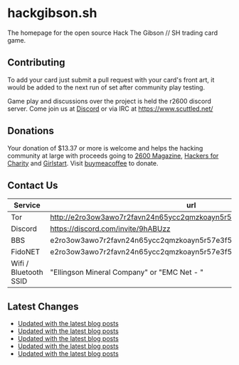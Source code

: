 # hackgibson.sh
The homepage for the open source Hack The Gibson // SH trading card game.


## Contributing

To add your card just submit a pull request with your card's front art, it would be added to the next run of set after community play testing.

Game play and discussions over the project is held the r2600 discord server. Come join us at [Discord](https://discord.com/invite/9hABUzz) or via IRC at https://www.scuttled.net/


## Donations

Your donation of $13.37 or more is welcome and helps the hacking community at large with proceeds going to [2600 Magazine](https://2600.com/), [Hackers for Charity](https://hackersforcharity.org) and [Girlstart](https://girlstart.org).  Visit [buymeacoffee](https://www.buymeacoffee.com/hackgibson.sh) to donate.


## Contact Us

Service | url
-|-
Tor | http://e2ro3ow3awo7r2favn24n65ycc2qmzkoayn5r57e3f56nvjwdcgg32ad.onion
Discord | https://discord.com/invite/9hABUzz
BBS | e2ro3ow3awo7r2favn24n65ycc2qmzkoayn5r57e3f56nvjwdcgg32ad.onion:23
FidoNET | e2ro3ow3awo7r2favn24n65ycc2qmzkoayn5r57e3f56nvjwdcgg32ad.onion:24554
Wifi / Bluetooth SSID | "Ellingson Mineral Company" or "EMC Net - <fidonet address>"

## Latest Changes
<!-- BLOG-POST-LIST:START -->
- [Updated with the latest blog posts](https://github.com/DFW2600/hackgibson.sh/commit/c34ed48c369dfd681fb4a542bd059673e8196db1)
- [Updated with the latest blog posts](https://github.com/DFW2600/hackgibson.sh/commit/b8c88735cf6d6f230921a9bd74a13814869036aa)
- [Updated with the latest blog posts](https://github.com/DFW2600/hackgibson.sh/commit/cecba2b2f38e57eab6c54c1b42efd08d9fe3fd73)
- [Updated with the latest blog posts](https://github.com/DFW2600/hackgibson.sh/commit/60afdd635ed0b58a6c4a835425b39ca7ff4e55fb)
- [Updated with the latest blog posts](https://github.com/DFW2600/hackgibson.sh/commit/fdb3378bdc1b7e4a054dfb0d127381787d53a34d)
<!-- BLOG-POST-LIST:END -->

